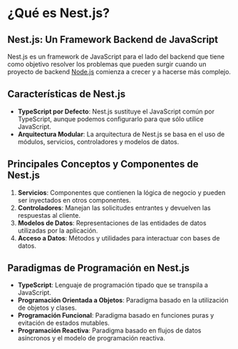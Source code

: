 # ¿Qué es Nest.js?

## Nest.js: Un Framework Backend de JavaScript

Nest.js es un framework de JavaScript para el lado del backend que tiene como objetivo resolver los problemas que pueden surgir cuando un proyecto de backend [ Node.js](../001%20-%20Fundamentos/002%20-%20Qué%20es%20Node.js.md) comienza a crecer y a hacerse más complejo.

## Características de Nest.js

- **TypeScript por Defecto**: Nest.js sustituye el JavaScript común por TypeScript, aunque podemos configurarlo para que sólo utilice JavaScript.
- **Arquitectura Modular**: La arquitectura de Nest.js se basa en el uso de módulos, servicios, controladores y modelos de datos.

## Principales Conceptos y Componentes de Nest.js

1. **Servicios**: Componentes que contienen la lógica de negocio y pueden ser inyectados en otros componentes.
2. **Controladores**: Manejan las solicitudes entrantes y devuelven las respuestas al cliente.
3. **Modelos de Datos**: Representaciones de las entidades de datos utilizadas por la aplicación.
4. **Acceso a Datos**: Métodos y utilidades para interactuar con bases de datos.

## Paradigmas de Programación en Nest.js

- **TypeScript**: Lenguaje de programación tipado que se transpila a JavaScript.
- **Programación Orientada a Objetos**: Paradigma basado en la utilización de objetos y clases.
- **Programación Funcional**: Paradigma basado en funciones puras y evitación de estados mutables.
- **Programación Reactiva**: Paradigma basado en flujos de datos asíncronos y el modelo de programación reactiva.

